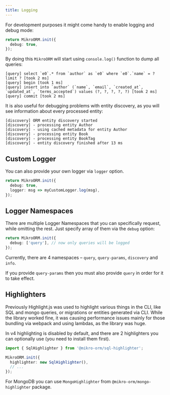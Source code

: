 ```yaml
---
title: Logging
---
```


For development purposes it might come handy to enable logging and debug mode:

```typescript
return MikroORM.init({
  debug: true,
});
```

By doing this `MikroORM` will start using `console.log()` function to dump all queries:

```
[query] select `e0`.* from `author` as `e0` where `e0`.`name` = ? limit ? [took 2 ms]
[query] begin [took 1 ms]
[query] insert into `author` (`name`, `email`, `created_at`, `updated_at`, `terms_accepted`) values (?, ?, ?, ?, ?) [took 2 ms]
[query] commit [took 2 ms]
```

It is also useful for debugging problems with entity discovery, as you will see information about every processed entity:

```
[discovery] ORM entity discovery started
[discovery] - processing entity Author
[discovery] - using cached metadata for entity Author
[discovery] - processing entity Book
[discovery] - processing entity BookTag
[discovery] - entity discovery finished after 13 ms
```

## Custom Logger

You can also provide your own logger via `logger` option.

```typescript
return MikroORM.init({
  debug: true,
  logger: msg => myCustomLogger.log(msg),
});
```

## Logger Namespaces

There are multiple Logger Namespaces that you can specifically request, while omitting the rest. Just specify array of them via the `debug` option:

```typescript
return MikroORM.init({
  debug: ['query'], // now only queries will be logged
});
```

Currently, there are 4 namespaces – `query`, `query-params`, `discovery` and `info`.

If you provide `query-params` then you must also provide `query` in order for it to take effect.

## Highlighters

Previously Highlight.js was used to highlight various things in the CLI, like SQL and mongo queries, or migrations or entities generated via CLI. While the library worked fine, it was causing performance issues mainly for those bundling via webpack and using lambdas, as the library was huge.

In v4 highlighting is disabled by default, and there are 2 highlighters you can optionally use (you need to install them first).

```typescript
import { SqlHighlighter } from '@mikro-orm/sql-highlighter';

MikroORM.init({
  highlighter: new SqlHighlighter(),
  // ...
});
```

For MongoDB you can use `MongoHighlighter` from `@mikro-orm/mongo-highlighter` package.
